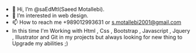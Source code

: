 - 👋 Hi, I’m @saEdMtl(Saeed Motallebi).
- 👀 I’m interested in web design.
- 📫 How to reach me +989012993631 or s.motallebi2001@gmail.com
- In this time I'm Working with Html , Css , Bootstrap , Javascript , Jquery , Illustrator and Git in my projects but always looking for new thing to Upgrade my abilities ;)
<!---
saEdMtl/saEdMtl is a ✨ special ✨ repository because its `README.md` (this file) appears on your GitHub profile.
You can click the Preview link to take a look at your changes.
--->
